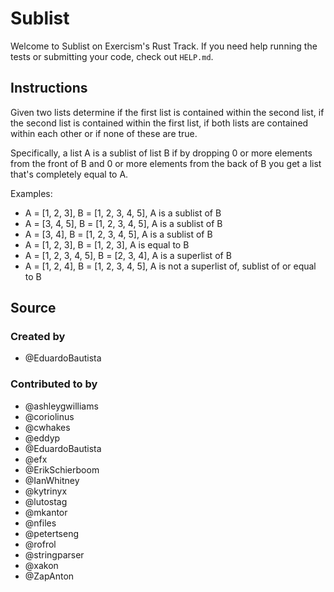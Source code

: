 # Sublist

Welcome to Sublist on Exercism's Rust Track.
If you need help running the tests or submitting your code, check out `HELP.md`.

## Instructions

Given two lists determine if the first list is contained within the second
list, if the second list is contained within the first list, if both lists are
contained within each other or if none of these are true.

Specifically, a list A is a sublist of list B if by dropping 0 or more elements
from the front of B and 0 or more elements from the back of B you get a list
that's completely equal to A.

Examples:

* A = [1, 2, 3], B = [1, 2, 3, 4, 5], A is a sublist of B
* A = [3, 4, 5], B = [1, 2, 3, 4, 5], A is a sublist of B
* A = [3, 4], B = [1, 2, 3, 4, 5], A is a sublist of B
* A = [1, 2, 3], B = [1, 2, 3], A is equal to B
* A = [1, 2, 3, 4, 5], B = [2, 3, 4], A is a superlist of B
* A = [1, 2, 4], B = [1, 2, 3, 4, 5], A is not a superlist of, sublist of or equal to B

## Source

### Created by

* @EduardoBautista

### Contributed to by

* @ashleygwilliams
* @coriolinus
* @cwhakes
* @eddyp
* @EduardoBautista
* @efx
* @ErikSchierboom
* @IanWhitney
* @kytrinyx
* @lutostag
* @mkantor
* @nfiles
* @petertseng
* @rofrol
* @stringparser
* @xakon
* @ZapAnton
